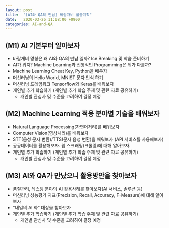 ```yaml
---
layout: post
title:  "[AI와 QA의 만남] 바람개비 활동계획"
date:   2020-03-26 11:08:00 +0900
categories: AI-and-QA
---
```


## (M1) AI 기본부터 알아보자

- 바람개비 명칭은 왜 AI와 QA의 만남 일까? Ice Breaking 및 학습 준비하기
- AI가 뭐지? Machine Learning과 전통적인 Programming은 뭐가 다를까?
- Machine Learning Cheat Key, Python을 배우자
- 머신러닝의 Hello World, MNIST 문자 인식 하기
- 머신러닝 프레임워크 Tensorflow와 Keras를 배워보자
- 개인별 추가 학습하기 (개인별 추가 학습 주제 및 관련 자료 공유하기)
  - 개인별 관심사 및 수준을 고려하여 결정 예정

## (M2) Machine Learning 적용 분야별 기술을 배워보자

- Natural Language Processing(자연어처리)를 배워보자
- Computer Vision(영상처리)를 배워보자
- STT(음성 문자 변환)/TTS(문자 음성 변환)을 배워보자 (API 서비스를 사용해보자)
- 공공데이터를 활용해보자. 웹 스크래핑(크롤링)에 대해 알아보자.
- 개인별 추가 학습하기 (개인별 추가 학습 주제 및 관련 자료 공유하기)
  - 개인별 관심사 및 수준을 고려하여 결정 예정

## (M3) AI와 QA가 만났으니 활용방안을 찾아보자

- 품질관리, 테스팅 분야의 AI 활용사례를 찾아보자(AI 서비스, 솔루션 등)
- 머신러닝 성능평가 지표(Precision, Recall, Accuracy, F-Measure)에 대해 알아보자
- "내일의 AI 화" 대상을 찾아보자
- 개인별 추가 학습하기 (개인별 추가 학습 주제 및 관련 자료 공유하기)
  - 개인별 관심사 및 수준을 고려하여 결정 예정
